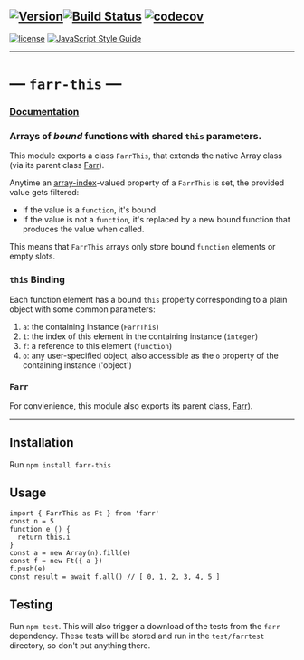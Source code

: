 [![Version](https://img.shields.io/github/package-json/v/anwarhahjjeffersongeorge/farr-this/master.svg)](https://github.com/anwarhahjjeffersongeorge/farr-this)[![Build Status](https://travis-ci.com/anwarhahjjeffersongeorge/farr-this.svg?branch=master)](https://travis-ci.com/anwarhahjjeffersongeorge/farr-this) [![codecov](https://codecov.io/gh/anwarhahjjeffersongeorge/farr-this/branch/master/graph/badge.svg)](https://codecov.io/gh/anwarhahjjeffersongeorge/farr-this)
------------

[![license](https://img.shields.io/github/license/anwarhahjjeffersongeorge/farr-this.svg)](UNLICENSE) [![JavaScript Style Guide](https://img.shields.io/badge/code_style-standard-brown.svg)](https://standardjs.com)

--------------

# &mdash; `farr-this` &mdash;

### [Documentation](https://anwarhahjjeffersongeorge.github.io/farr-this/)

### Arrays of _bound_ functions with shared `this` parameters.

This module exports a class `FarrThis`, that extends the native Array class (via its parent class [Farr](https://anwarhahjjeffersongeorge.github.io/farr/)).

Anytime an [array-index](http://ecma-international.org/ecma-262/9.0/index.html#array-index)-valued property of a `FarrThis` is set, the provided value gets filtered:
- If the value is a `function`, it's bound.
- If the value is not a `function`, it's replaced by a new bound function that produces the value when called.

This means that `FarrThis` arrays only store bound `function` elements or empty slots.

### `this` Binding
Each function element has a bound `this` property corresponding to a plain object with some common parameters:

1. `a`: the containing instance (`FarrThis`)
2. `i`: the index of this element in the containing instance (`integer`)
3. `f`: a reference to this element (`function`)
4. `o`: any user-specified object, also accessible as the `o` property of the containing instance ('object')

### `Farr`
For convienience, this module also exports its parent class, [Farr](https://anwarhahjjeffersongeorge.github.io/farr/)).

-------

## Installation

Run `npm install farr-this`

## Usage

    import { FarrThis as Ft } from 'farr'
    const n = 5
    function e () {
      return this.i
    }
    const a = new Array(n).fill(e)
    const f = new Ft({ a })
    f.push(e)
    const result = await f.all() // [ 0, 1, 2, 3, 4, 5 ]

## Testing

Run `npm test`. This will also trigger a download of the tests from the `farr` dependency. These tests will be stored and run in the `test/farrtest` directory, so don't put anything there.
